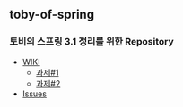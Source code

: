 
## toby-of-spring
### 토비의 스프링 3.1 정리를 위한 Repository
- [WIKI](https://github.com/ksw6169/toby-of-spring/wiki)
  - [과제#1](https://github.com/ksw6169/toby-of-spring/wiki/%EA%B3%BC%EC%A0%9C%231)
  - [과제#2](https://github.com/ksw6169/toby-of-spring/wiki/%EA%B3%BC%EC%A0%9C%232)
- [Issues](https://github.com/ksw6169/toby-of-spring-study/issues)


